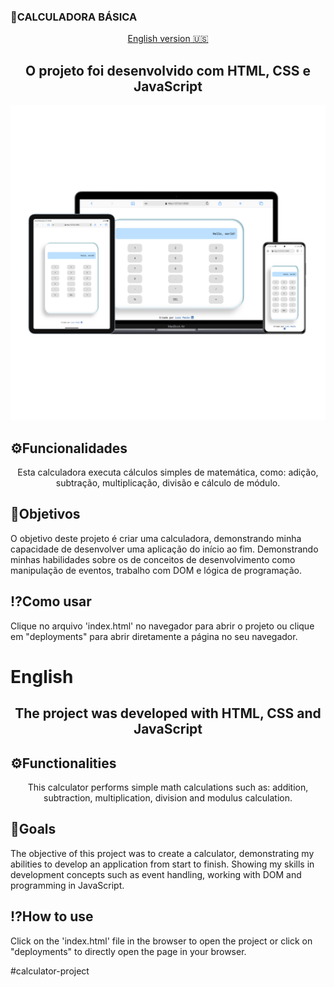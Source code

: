 ### 🧮CALCULADORA BÁSICA

<p align="center">
  <a href="#english">English version 🇺🇸</a>
</p>

<div align="center"><h2>O projeto foi desenvolvido com HTML, CSS e JavaScript</h2></div>

<div align="center"><img src="./src/images/project-img.jpg"></div>


## ⚙️Funcionalidades
<p align="center">Esta calculadora executa cálculos simples de matemática, como: adição, subtração, multiplicação, divisão e cálculo de módulo.</p>

## 🎯Objetivos
<p>O objetivo deste projeto é criar uma calculadora, demonstrando minha capacidade de desenvolver uma aplicação do início ao fim. Demonstrando minhas habilidades sobre os de conceitos de desenvolvimento como manipulação de eventos, trabalho com DOM e lógica de programação.</p>

## ⁉️Como usar
<p>Clique no arquivo 'index.html' no navegador para abrir o projeto ou clique em "deployments" para abrir diretamente a página no seu navegador.</p>

# English 
<div align="center"><h2>The project was developed with HTML, CSS and JavaScript</h2></div>

## ⚙️Functionalities
<p align="center">This calculator performs simple math calculations such as: addition, subtraction, multiplication, division and modulus calculation.</p>

## 🎯Goals
<p>The objective of this project was to create a calculator, demonstrating my abilities to develop an application from start to finish. Showing my skills in development concepts such as event handling, working with DOM and programming  in JavaScript.</p>

## ⁉️How to use
<p>Click on the 'index.html' file in the browser to open the project or click on "deployments" to directly open the page in your browser.</p>
# c a l c u l a t o r - p r o j e c t 
 
 
